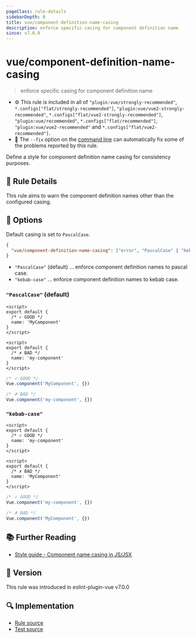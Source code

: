 ```yaml
---
pageClass: rule-details
sidebarDepth: 0
title: vue/component-definition-name-casing
description: enforce specific casing for component definition name
since: v7.0.0
---
```


# vue/component-definition-name-casing

> enforce specific casing for component definition name

- :gear: This rule is included in all of `"plugin:vue/strongly-recommended"`, `*.configs["flat/strongly-recommended"]`, `"plugin:vue/vue2-strongly-recommended"`, `*.configs["flat/vue2-strongly-recommended"]`, `"plugin:vue/recommended"`, `*.configs["flat/recommended"]`, `"plugin:vue/vue2-recommended"` and `*.configs["flat/vue2-recommended"]`.
- :wrench: The `--fix` option on the [command line](https://eslint.org/docs/user-guide/command-line-interface#fixing-problems) can automatically fix some of the problems reported by this rule.

Define a style for component definition name casing for consistency purposes.

## :book: Rule Details

This rule aims to warn the component definition names other than the configured casing.

## :wrench: Options

Default casing is set to `PascalCase`.

```json
{
  "vue/component-definition-name-casing": ["error", "PascalCase" | "kebab-case"]
}
```

- `"PascalCase"` (default) ... enforce component definition names to pascal case.
- `"kebab-case"` ... enforce component definition names to kebab case.

### `"PascalCase"` (default)

<eslint-code-block fix :rules="{'vue/component-definition-name-casing': ['error']}">

```vue
<script>
export default {
  /* ✓ GOOD */
  name: 'MyComponent'
}
</script>
```

</eslint-code-block>

<eslint-code-block fix :rules="{'vue/component-definition-name-casing': ['error']}">

```vue
<script>
export default {
  /* ✗ BAD */
  name: 'my-component'
}
</script>
```

</eslint-code-block>

<eslint-code-block fix language="javascript" filename="src/MyComponent.js" :rules="{'vue/component-definition-name-casing': ['error']}">

```js
/* ✓ GOOD */
Vue.component('MyComponent', {})

/* ✗ BAD */
Vue.component('my-component', {})
```

</eslint-code-block>

### `"kebab-case"`

<eslint-code-block fix :rules="{'vue/component-definition-name-casing': ['error', 'kebab-case']}">

```vue
<script>
export default {
  /* ✓ GOOD */
  name: 'my-component'
}
</script>
```

</eslint-code-block>

<eslint-code-block fix :rules="{'vue/component-definition-name-casing': ['error', 'kebab-case']}">

```vue
<script>
export default {
  /* ✗ BAD */
  name: 'MyComponent'
}
</script>
```

</eslint-code-block>

<eslint-code-block fix language="javascript" filename="src/MyComponent.js" :rules="{'vue/component-definition-name-casing': ['error', 'kebab-case']}">

```js
/* ✓ GOOD */
Vue.component('my-component', {})

/* ✗ BAD */
Vue.component('MyComponent', {})
```

</eslint-code-block>

## :books: Further Reading

- [Style guide - Component name casing in JS/JSX](https://vuejs.org/style-guide/rules-strongly-recommended.html#component-name-casing-in-js-jsx)

## :rocket: Version

This rule was introduced in eslint-plugin-vue v7.0.0

## :mag: Implementation

- [Rule source](https://github.com/vuejs/eslint-plugin-vue/blob/master/lib/rules/component-definition-name-casing.js)
- [Test source](https://github.com/vuejs/eslint-plugin-vue/blob/master/tests/lib/rules/component-definition-name-casing.js)
